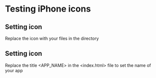 # Testing iPhone icons
## Setting icon
Replace the icon with your files in the <ico> directory
## Setting icon
Replace the title <APP_NAME> in the <index.html> file to set the name of your app
